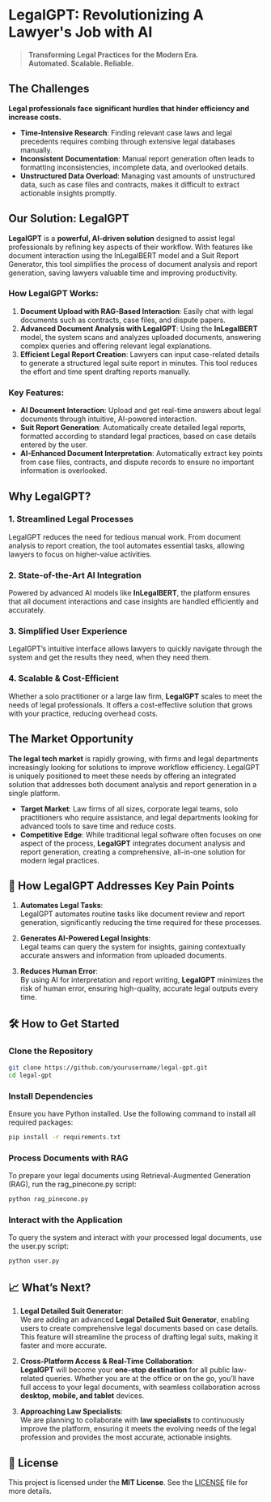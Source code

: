 # **LegalGPT: Revolutionizing A Lawyer's Job with AI**

> **Transforming Legal Practices for the Modern Era.**  
> **Automated. Scalable. Reliable.**

## **The Challenges**

**Legal professionals face significant hurdles that hinder efficiency and increase costs.**  

- **Time-Intensive Research**: Finding relevant case laws and legal precedents requires combing through extensive legal databases manually.
- **Inconsistent Documentation**: Manual report generation often leads to formatting inconsistencies, incomplete data, and overlooked details.
- **Unstructured Data Overload**: Managing vast amounts of unstructured data, such as case files and contracts, makes it difficult to extract actionable insights promptly.

## **Our Solution: LegalGPT**

**LegalGPT** is a **powerful, AI-driven solution** designed to assist legal professionals by refining key aspects of their workflow. With features like document interaction using the InLegalBERT model and a Suit Report Generator, this tool simplifies the process of document analysis and report generation, saving lawyers valuable time and improving productivity.

### **How LegalGPT Works:**
1. **Document Upload with RAG-Based Interaction**: Easily chat with legal documents such as contracts, case files, and dispute papers.
2. **Advanced Document Analysis with LegalGPT**: Using the **InLegalBERT** model, the system scans and analyzes uploaded documents, answering complex queries and offering relevant legal explanations.
3. **Efficient Legal Report Creation**: Lawyers can input case-related details to generate a structured legal suite report in minutes. This tool reduces the effort and time spent drafting reports manually.

### **Key Features:**
- **AI Document Interaction**: Upload and get real-time answers about legal documents through intuitive, AI-powered interaction.
- **Suit Report Generation**: Automatically create detailed legal reports, formatted according to standard legal practices, based on case details entered by the user.
- **AI-Enhanced Document Interpretation**: Automatically extract key points from case files, contracts, and dispute records to ensure no important information is overlooked.

## **Why LegalGPT?**

### **1. Streamlined Legal Processes**
LegalGPT reduces the need for tedious manual work. From document analysis to report creation, the tool automates essential tasks, allowing lawyers to focus on higher-value activities.

### **2. State-of-the-Art AI Integration**
Powered by advanced AI models like **InLegalBERT**, the platform ensures that all document interactions and case insights are handled efficiently and accurately.

### **3. Simplified User Experience**
LegalGPT’s intuitive interface allows lawyers to quickly navigate through the system and get the results they need, when they need them.

### **4. Scalable & Cost-Efficient**
Whether a solo practitioner or a large law firm, **LegalGPT** scales to meet the needs of legal professionals. It offers a cost-effective solution that grows with your practice, reducing overhead costs.

## **The Market Opportunity**

**The legal tech market** is rapidly growing, with firms and legal departments increasingly looking for solutions to improve workflow efficiency. LegalGPT is uniquely positioned to meet these needs by offering an integrated solution that addresses both document analysis and report generation in a single platform.

- **Target Market**: Law firms of all sizes, corporate legal teams, solo practitioners who require assistance, and legal departments looking for advanced tools to save time and reduce costs.
- **Competitive Edge**: While traditional legal software often focuses on one aspect of the process, **LegalGPT** integrates document analysis and report generation, creating a comprehensive, all-in-one solution for modern legal practices.

## 🎯 **How LegalGPT Addresses Key Pain Points**

1. **Automates Legal Tasks**:  
   LegalGPT automates routine tasks like document review and report generation, significantly reducing the time required for these processes.

2. **Generates AI-Powered Legal Insights**:  
   Legal teams can query the system for insights, gaining contextually accurate answers and information from uploaded documents.

3. **Reduces Human Error**:  
   By using AI for interpretation and report writing, **LegalGPT** minimizes the risk of human error, ensuring high-quality, accurate legal outputs every time.

## 🛠️ How to Get Started  

### Clone the Repository  
```bash  
git clone https://github.com/yourusername/legal-gpt.git  
cd legal-gpt
```
  
### Install Dependencies
Ensure you have Python installed. Use the following command to install all required packages:
```bash
pip install -r requirements.txt  

```
### Process Documents with RAG
To prepare your legal documents using Retrieval-Augmented Generation (RAG), run the rag_pinecone.py script:
```bash
python rag_pinecone.py
```

### Interact with the Application
To query the system and interact with your processed legal documents, use the user.py script:
```bash
python user.py  

```
## 📈 **What’s Next?**

1. **Legal Detailed Suit Generator**:  
   We are adding an advanced **Legal Detailed Suit Generator**, enabling users to create comprehensive legal documents based on case details. This feature will streamline the process of drafting legal suits, making it faster and more accurate.

2. **Cross-Platform Access & Real-Time Collaboration**:  
   **LegalGPT** will become your **one-stop destination** for all public law-related queries. Whether you are at the office or on the go, you’ll have full access to your legal documents, with seamless collaboration across **desktop, mobile, and tablet** devices.

3. **Approaching Law Specialists**:  
   We are planning to collaborate with **law specialists** to continuously improve the platform, ensuring it meets the evolving needs of the legal profession and provides the most accurate, actionable insights.

## 📄 **License**

This project is licensed under the **MIT License**. See the [LICENSE](LICENSE) file for more details.
